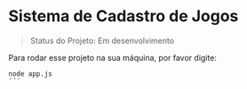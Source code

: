 <h1>Sistema de Cadastro de Jogos</h1>

> Status do Projeto: Em desenvolvimento

Para rodar esse projeto na sua máquina, por favor digite:

```
node app.js
´´´

